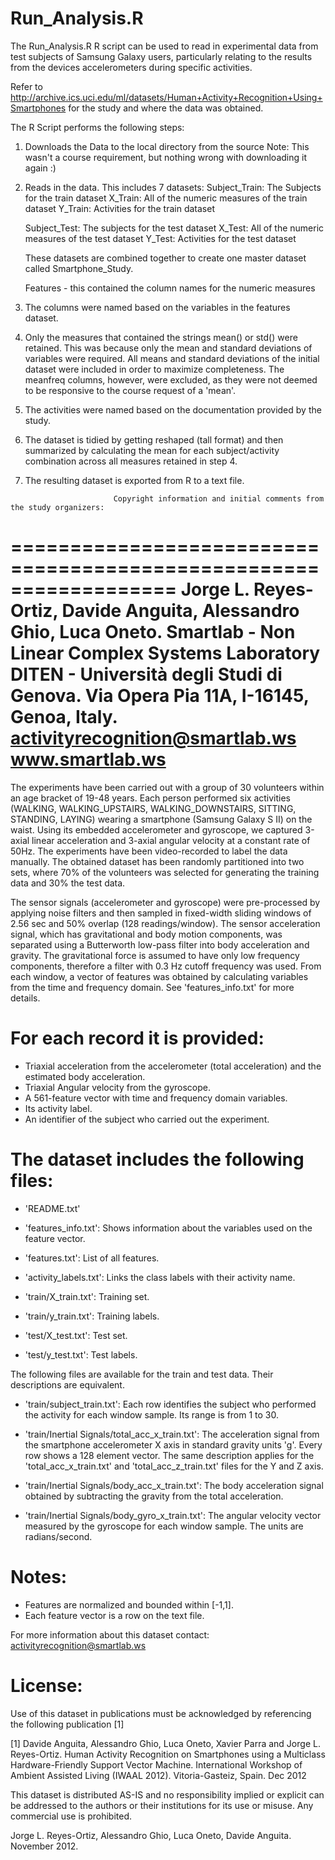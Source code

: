 # Run_Analysis.R


The Run_Analysis.R R script can be used to read in experimental data from test subjects of Samsung Galaxy users, particularly relating to the results from the devices accelerometers during specific activities.

Refer to http://archive.ics.uci.edu/ml/datasets/Human+Activity+Recognition+Using+Smartphones for the study and where the data was obtained.  

The R Script performs the following steps:

1) Downloads the Data to the local directory from the source
    Note:  This wasn't a course requirement, but nothing wrong with downloading it again :)

2) Reads in the data.  This includes 7 datasets:
   Subject_Train:  The Subjects for the train dataset
   X_Train:  All of the numeric measures of the train dataset
   Y_Train:  Activities for the train dataset
   
   Subject_Test:  The subjects for the test dataset
   X_Test:  All of the numeric measures of the test dataset
   Y_Test:  Activities for the test dataset
  
      These datasets are combined together to create one master dataset called Smartphone_Study.
  
   Features - this contained the column names for the numeric measures
  
3) The columns were named based on the variables in the features dataset.

4) Only the measures that contained the strings mean() or std() were retained.  This was because only the mean and standard deviations of variables were required.  All means and standard deviations of the initial dataset were included in order to maximize completeness.  The meanfreq columns, however, were excluded, as they were not deemed to be responsive to the course request of a 'mean'.

5) The activities were named based on the documentation provided by the study.  

6) The dataset is tidied by getting reshaped (tall format) and then summarized by calculating the mean for each subject/activity combination across all measures retained in step 4.

7) The resulting dataset is exported from R to a text file.

~~~~~~~~~~~~~~~~~~~~~~~~~~~~~~~~~~~~~~~~~~~~~~~~~~~~~~~~~~~~~~~~~~~~~~~~~~~~~~~~~~~~~~~~~~~~~~~~~~~~~~~~~~~~~~~~~~~~~~~~~~~~~~~~~~~~~~~~~~~~~~~~~~~~~~~~~~~~~~~~~~~~~~~~~~~~~~~~~~~~~~~~~~~~~~~~~~~~~~~~~~~~~~~~~~~~~~~~~~~~~~~~~~~~~~~~~~~~~~~~~~~~~~~~~~~~~~~~~~~~~~~~~~~~~~~~~~~~~~~~~~~~~~~~~~~~~~~~~~~~~~~~~~~~~~~~~~~~~~~~~~~~~~~~~~~~~~~~~~~~~~~~~~~~~~~~~~~~~~~~~~~~~~
                       Copyright information and initial comments from the study organizers:
~~~~~~~~~~~~~~~~~~~~~~~~~~~~~~~~~~~~~~~~~~~~~~~~~~~~~~~~~~~~~~~~~~~~~~~~~~~~~~~~~~~~~~~~~~~~~~~~~~~~~~~~~~~~~~~~~~~~~~~~~~~~~~~~~~~~~~~~~~~~~~~~~~~~~~~~~~~~~~~~~~~~~~~~~~~~~~~~~~~~~~~~~~~~~~~~~~~~~~~~~~~~~~~~~~~~~~~~~~~~~~~~~~~~~~~~~~~~~~~~~~~~~~~~~~~~~~~~~~~~~~~~~~~~~~~~~~~~~~~~~~~~~~~~~~~~~~~~~~~~~~~~~~~~~~~~~~~~~~~~~~~~~~~~~~~~~~~~~~~~~~~~~~~~~~~~~~~~~~~~~~~~~~

==================================================================
Jorge L. Reyes-Ortiz, Davide Anguita, Alessandro Ghio, Luca Oneto.
Smartlab - Non Linear Complex Systems Laboratory
DITEN - Università degli Studi di Genova.
Via Opera Pia 11A, I-16145, Genoa, Italy.
activityrecognition@smartlab.ws
www.smartlab.ws
==================================================================

The experiments have been carried out with a group of 30 volunteers within an age bracket of 19-48 years. Each person performed six activities (WALKING, WALKING_UPSTAIRS, WALKING_DOWNSTAIRS, SITTING, STANDING, LAYING) wearing a smartphone (Samsung Galaxy S II) on the waist. Using its embedded accelerometer and gyroscope, we captured 3-axial linear acceleration and 3-axial angular velocity at a constant rate of 50Hz. The experiments have been video-recorded to label the data manually. The obtained dataset has been randomly partitioned into two sets, where 70% of the volunteers was selected for generating the training data and 30% the test data. 

The sensor signals (accelerometer and gyroscope) were pre-processed by applying noise filters and then sampled in fixed-width sliding windows of 2.56 sec and 50% overlap (128 readings/window). The sensor acceleration signal, which has gravitational and body motion components, was separated using a Butterworth low-pass filter into body acceleration and gravity. The gravitational force is assumed to have only low frequency components, therefore a filter with 0.3 Hz cutoff frequency was used. From each window, a vector of features was obtained by calculating variables from the time and frequency domain. See 'features_info.txt' for more details. 

For each record it is provided:
======================================

- Triaxial acceleration from the accelerometer (total acceleration) and the estimated body acceleration.
- Triaxial Angular velocity from the gyroscope. 
- A 561-feature vector with time and frequency domain variables. 
- Its activity label. 
- An identifier of the subject who carried out the experiment.

The dataset includes the following files:
=========================================

- 'README.txt'

- 'features_info.txt': Shows information about the variables used on the feature vector.

- 'features.txt': List of all features.

- 'activity_labels.txt': Links the class labels with their activity name.

- 'train/X_train.txt': Training set.

- 'train/y_train.txt': Training labels.

- 'test/X_test.txt': Test set.

- 'test/y_test.txt': Test labels.

The following files are available for the train and test data. Their descriptions are equivalent. 

- 'train/subject_train.txt': Each row identifies the subject who performed the activity for each window sample. Its range is from 1 to 30. 

- 'train/Inertial Signals/total_acc_x_train.txt': The acceleration signal from the smartphone accelerometer X axis in standard gravity units 'g'. Every row shows a 128 element vector. The same description applies for the 'total_acc_x_train.txt' and 'total_acc_z_train.txt' files for the Y and Z axis. 

- 'train/Inertial Signals/body_acc_x_train.txt': The body acceleration signal obtained by subtracting the gravity from the total acceleration. 

- 'train/Inertial Signals/body_gyro_x_train.txt': The angular velocity vector measured by the gyroscope for each window sample. The units are radians/second. 

Notes: 
======
- Features are normalized and bounded within [-1,1].
- Each feature vector is a row on the text file.

For more information about this dataset contact: activityrecognition@smartlab.ws

License:
========
Use of this dataset in publications must be acknowledged by referencing the following publication [1] 

[1] Davide Anguita, Alessandro Ghio, Luca Oneto, Xavier Parra and Jorge L. Reyes-Ortiz. Human Activity Recognition on Smartphones using a Multiclass Hardware-Friendly Support Vector Machine. International Workshop of Ambient Assisted Living (IWAAL 2012). Vitoria-Gasteiz, Spain. Dec 2012

This dataset is distributed AS-IS and no responsibility implied or explicit can be addressed to the authors or their institutions for its use or misuse. Any commercial use is prohibited.

Jorge L. Reyes-Ortiz, Alessandro Ghio, Luca Oneto, Davide Anguita. November 2012.
